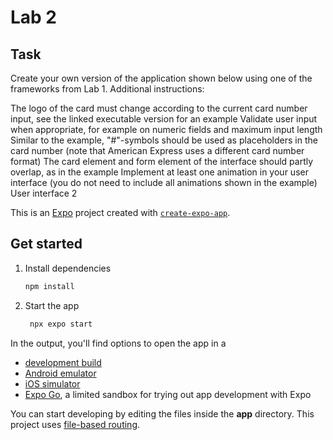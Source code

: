 # Lab 2

## Task

Create your own version of the application shown below using one of the frameworks from Lab 1.
Additional instructions:

The logo of the card must change according to the current card number input, see the linked executable version for an example
Validate user input when appropriate, for example on numeric fields and maximum input length
Similar to the example, "#"-symbols should be used as placeholders in the card number (note that American Express uses a different card number format)
The card element and form element of the interface should partly overlap, as in the example
Implement at least one animation in your user interface (you do not need to include all animations shown in the example)
User interface 2

This is an [Expo](https://expo.dev) project created with [`create-expo-app`](https://www.npmjs.com/package/create-expo-app).

## Get started

1. Install dependencies

   ```bash
   npm install
   ```

2. Start the app

   ```bash
    npx expo start
   ```

In the output, you'll find options to open the app in a

- [development build](https://docs.expo.dev/develop/development-builds/introduction/)
- [Android emulator](https://docs.expo.dev/workflow/android-studio-emulator/)
- [iOS simulator](https://docs.expo.dev/workflow/ios-simulator/)
- [Expo Go](https://expo.dev/go), a limited sandbox for trying out app development with Expo

You can start developing by editing the files inside the **app** directory. This project uses [file-based routing](https://docs.expo.dev/router/introduction).
